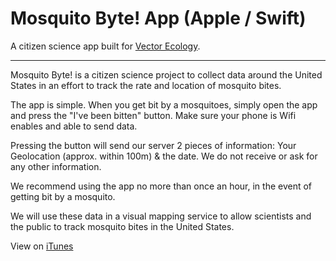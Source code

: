 # Mosquito Byte! App (Apple / Swift)

A citizen science app built for [Vector Ecology](http://vectorecology.org/outreach/mosquito-bite-app/).

___

Mosquito Byte! is a citizen science project to collect data around the United States in an effort to track the rate and location of mosquito bites. 

The app is simple. When you get bit by a mosquitoes, simply open the app and press the "I've been bitten" button. Make sure your phone is Wifi enables and able to send data. 

Pressing the button will send our server 2 pieces of information:
Your Geolocation (approx. within 100m) & the date. 
We do not receive or ask for any other information. 

We recommend using the app no more than once an hour, in the event of getting bit by a mosquito. 

We will use these data in a visual mapping service to allow scientists and the public to track mosquito bites in the United States. 

View on [iTunes](https://itunes.apple.com/us/app/mosquito-byte!/id1039874024?mt=8)
